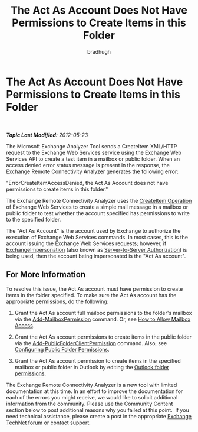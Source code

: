 ﻿---
title: The Act As Account Does Not Have Permissions to Create Items in this Folder
author: bradhugh
ms.author: bradhugh
manager: tpolitis
audience: ITPro 
ms.topic: article 
ms.service: remote-connect-tool
localization_priority: Normal
description: 
---

<div data-xmlns="http://www.w3.org/1999/xhtml">

<div class="topic" data-xmlns="http://www.w3.org/1999/xhtml" data-msxsl="urn:schemas-microsoft-com:xslt" data-cs="http://msdn.microsoft.com/en-us/">

<div data-asp="http://msdn2.microsoft.com/asp">

# The Act As Account Does Not Have Permissions to Create Items in this Folder

</div>

<div id="mainSection">

<div id="mainBody">

<span> </span>

_**Topic Last Modified:** 2012-05-23_

The Microsoft Exchange Analyzer Tool sends a CreateItem XML/HTTP request to the Exchange Web Services service using the Exchange Web Services API to create a test item in a mailbox or public folder. When an access denied error status message is present in the response, the Exchange Remote Connectivity Analyzer generates the following error:

"ErrorCreateItemAccessDenied, the Act As Account does not have permissions to create items in this folder."

The Exchange Remote Connectivity Analyzer uses the [CreateItem Operation](http://go.microsoft.com/fwlink/?linkid=161972) of Exchange Web Services to create a simple mail message in a mailbox or public folder to test whether the account specified has permissions to write to the specified folder.

The "Act As Account" is the account used by Exchange to authorize the execution of Exchange Web Services commands. In most cases, this is the account issuing the Exchange Web Services requests; however, if [ExchangeImpersonation](http://go.microsoft.com/fwlink/?linkid=161948) (also known as [Server-to-Server Authorization](http://go.microsoft.com/fwlink/?linkid=161951)) is being used, then the account being impersonated is the "Act As account".

<div>

## For More Information

To resolve this issue, the Act As account must have permission to create items in the folder specified. To make sure the Act As account has the appropriate permissions, do the following:

1.  Grant the Act As account full mailbox permissions to the folder's mailbox via the [Add-MailboxPermission](http://go.microsoft.com/fwlink/?linkid=76497) command. Or, see [How to Allow Mailbox Access](http://go.microsoft.com/fwlink/?linkid=76535).

2.  Grant the Act As account permissions to create items in the public folder via the [Add-PublicFolderClientPermission](http://go.microsoft.com/fwlink/?linkid=123666) command. Also, see [Configuring Public Folder Permissions](http://go.microsoft.com/fwlink/?linkid=123665).

3.  Grant the Act As account permission to create items in the specified mailbox or public folder in Outlook by editing the [Outlook folder permissions](http://go.microsoft.com/fwlink/?linkid=86319).

The Exchange Remote Connectivity Analyzer is a new tool with limited documentation at this time. In an effort to improve the documentation for each of the errors you might receive, we would like to solicit additional information from the community. Please use the Community Content section below to post additional reasons why you failed at this point.  If you need technical assistance, please create a post in the appropriate [Exchange TechNet forum](http://go.microsoft.com/fwlink/?linkid=73420) or contact [support](http://go.microsoft.com/fwlink/?linkid=8158).

</div>

</div>

<span> </span>

</div>

</div>

</div>

